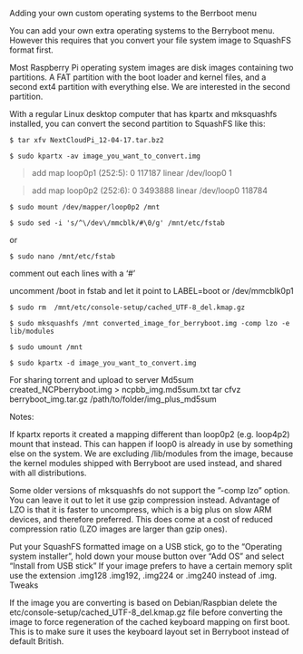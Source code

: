 Adding your own custom operating systems to the Berrboot menu

You can add your own extra operating systems to the Berryboot menu. However this requires that you convert your file system image to SquashFS format first.

Most Raspberry Pi operating system images are disk images containing two partitions. A FAT partition with the boot loader and kernel files, and a second ext4 partition with everything else. We are interested in the second partition.

With a regular Linux desktop computer that has kpartx and mksquashfs installed, you can convert the second partition to SquashFS like this:

`$ tar xfv NextCloudPi_12-04-17.tar.bz2`

`$ sudo kpartx -av image_you_want_to_convert.img `

> add map loop0p1 (252:5): 0 117187 linear /dev/loop0 1

> add map loop0p2 (252:6): 0 3493888 linear /dev/loop0 118784

`$ sudo mount /dev/mapper/loop0p2 /mnt`

`$ sudo sed -i 's/^\/dev\/mmcblk/#\0/g' /mnt/etc/fstab`

or 

`$ sudo nano /mnt/etc/fstab` 

comment out each lines with a ‘#’ 

uncomment /boot in fstab and let it point to LABEL=boot  or /dev/mmcblk0p1

`$ sudo rm  /mnt/etc/console-setup/cached_UTF-8_del.kmap.gz`

`$ sudo mksquashfs /mnt converted_image_for_berryboot.img -comp lzo -e lib/modules`

`$ sudo umount /mnt`

`$ sudo kpartx -d image_you_want_to_convert.img `

For sharing torrent and upload to server
Md5sum created_NCPberryboot.img > ncpbb_img.md5sum.txt
tar cfvz berryboot_img.tar.gz /path/to/folder/img_plus_md5sum

Notes: 

If kpartx reports it created a mapping different than loop0p2 (e.g. loop4p2) mount that instead. This can happen if loop0 is already in use by something else on the system.
We are excluding /lib/modules from the image, because the kernel modules shipped with Berryboot are used instead, and shared with all distributions.

Some older versions of mksquashfs do not support the ”-comp lzo” option. You can leave it out to let it use gzip compression instead. Advantage of LZO is that it is faster to uncompress, which is a big plus on slow ARM devices, and therefore preferred. This does come at a cost of reduced compression ratio (LZO images are larger than gzip ones).

Put your SquashFS formatted image on a USB stick, go to the “Operating system installer”, hold down your mouse button over “Add OS” and select “Install from USB stick” If your image prefers to have a certain memory split use the extension .img128 .img192, .img224 or .img240 instead of .img.
Tweaks

If the image you are converting is based on Debian/Raspbian delete the etc/console-setup/cached_UTF-8_del.kmap.gz file before converting the image to force regeneration of the cached keyboard mapping on first boot. This is to make 
sure it uses the keyboard layout set in Berryboot instead of default British.
